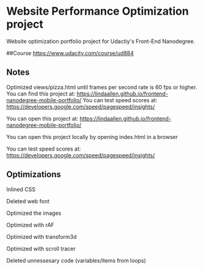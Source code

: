 # Website Performance Optimization project
Website optimization portfolio project for Udactiy's Front-End Nanodegree.

##Course
https://www.udacity.com/course/ud884

## Notes
Optimized views/pizza.html until frames per second rate is 60 fps or higher. 
You can find this project at: https://lindaallen.github.io/frontend-nanodegree-mobile-portfolio/
You can test speed scores at: https://developers.google.com/speed/pagespeed/insights/

You can open this project at: https://lindaallen.github.io/frontend-nanodegree-mobile-portfolio/

You can open this project locally by opening index.html in a browser

You can test speed scores at: https://developers.google.com/speed/pagespeed/insights/



## Optimizations 
Inlined CSS

Deleted web font

Optimized the images

Optimized with rAF

Optimized with transform3d

Optimized with scroll tracer

Deleted unnessesary code (variables/items from loops)




